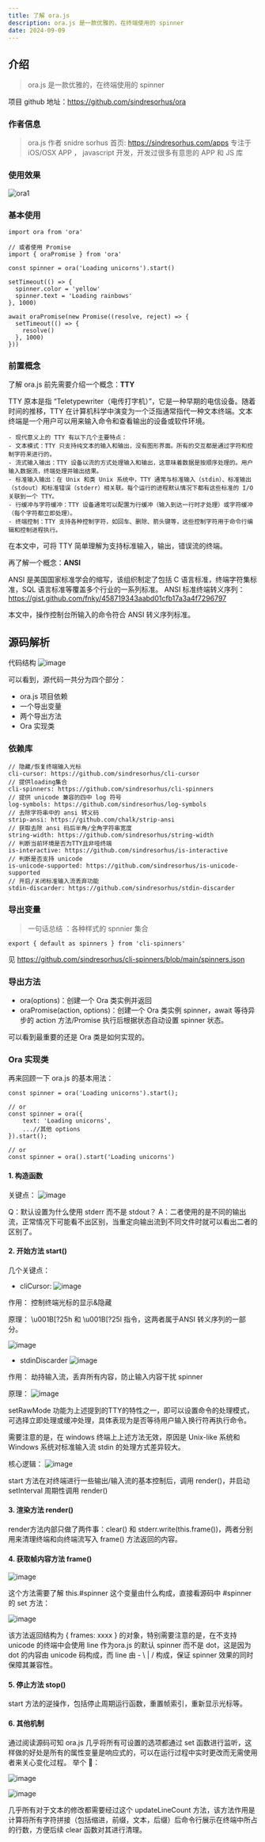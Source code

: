 ```yaml
---
title: 了解 ora.js
description: ora.js 是一款优雅的，在终端使用的 spinner
date: 2024-09-09
---
```


## 介绍

> ora.js 是一款优雅的，在终端使用的 spinner

项目 github 地址：https://github.com/sindresorhus/ora

### 作者信息
> ora.js 作者 snidre sorhus
> 首页: https://sindresorhus.com/apps
> 专注于 iOS/OSX APP ， javascript 开发，开发过很多有意思的 APP 和 JS 库

### 使用效果
![ora1](https://github.com/user-attachments/assets/b1fb72b0-af3f-40c9-9d60-42b2bfc7c98e)

### 基本使用

```
import ora from 'ora'

// 或者使用 Promise
import { oraPromise } from 'ora'

const spinner = ora('Loading unicorns').start()

setTimeout(() => {
  spinner.color = 'yellow'
  spinner.text = 'Loading rainbows'
}, 1000)

await oraPromise(new Promise((resolve, reject) => {
  setTimeout(() => {
    resolve()
  }, 1000)
}))
```

### 前置概念
了解 ora.js 前先需要介绍一个概念：**TTY**

TTY 原本是指 “Teletypewriter（电传打字机）”，它是一种早期的电信设备。随着时间的推移，TTY 在计算机科学中演变为一个泛指通常指代一种文本终端。文本终端是一个用户可以用来输入命令和查看输出的设备或软件环境。

```
- 现代意义上的 TTY 有以下几个主要特点：
- 文本模式：TTY 只支持纯文本的输入和输出，没有图形界面。所有的交互都是通过字符和控制字符来进行的。
- 流式输入输出：TTY 设备以流的方式处理输入和输出，这意味着数据是按顺序处理的。用户输入数据流，终端处理并输出结果。
- 标准输入输出：在 Unix 和类 Unix 系统中，TTY 通常与标准输入（stdin）、标准输出（stdout）和标准错误（stderr）相关联。每个运行的进程默认情况下都有这些标准的 I/O 关联到一个 TTY。
- 行缓冲与字符缓冲：TTY 设备通常可以配置为行缓冲（输入到达一行时才处理）或字符缓冲（每个字符都立即处理）。
- 终端控制：TTY 支持各种控制字符，如回车、删除、箭头键等，这些控制字符用于命令行编辑和控制进程执行。
```

在本文中，可将 TTY 简单理解为支持标准输入，输出，错误流的终端。

再了解一个概念：**ANSI**

ANSI 是美国国家标准学会的缩写，该组织制定了包括 C 语言标准，终端字符集标准，SQL 语言标准等覆盖多个行业的一系列标准。
ANSI 标准终端转义序列：https://gist.github.com/fnky/458719343aabd01cfb17a3a4f7296797

本文中，操作控制台所输入的命令符合 ANSI 转义序列标准。

## 源码解析

代码结构
![image](https://github.com/user-attachments/assets/6286a838-56ff-453c-ab11-95b9930441f4)

可以看到，源代码一共分为四个部分：

- ora.js 项目依赖
- 一个导出变量
- 两个导出方法
- Ora 实现类

### 依赖库

```
// 隐藏/恢复终端输入光标
cli-cursor: https://github.com/sindresorhus/cli-cursor
// 提供loading集合
cli-spinners: https://github.com/sindresorhus/cli-spinners
// 提供 unicode 兼容的四中 log 符号
log-symbols: https://github.com/sindresorhus/log-symbols
// 去除字符串中的 ansi 转义码
strip-ansi: https://github.com/chalk/strip-ansi
// 获取去除 ansi 码后半角/全角字符串宽度
string-width: https://github.com/sindresorhus/string-width
// 判断当前环境是否为TTY且非哑终端
is-interactive: https://github.com/sindresorhus/is-interactive
// 判断是否支持 unicode
is-unicode-supported: https://github.com/sindresorhus/is-unicode-supported
// 开启/关闭标准输入流丢弃功能
stdin-discarder: https://github.com/sindresorhus/stdin-discarder
```

### 导出变量
> 一句话总结 ：各种样式的 spnnier 集合

```
export { default as spinners } from 'cli-spinners'
```
见 https://github.com/sindresorhus/cli-spinners/blob/main/spinners.json

### 导出方法

- ora(options)：创建一个 Ora 类实例并返回
- oraPromise(action, options)：创建一个 Ora 类实例 spinner，await 等待异步的 action 方法/Promise 执行后根据状态自动设置 spinner 状态。

可以看到最重要的还是 Ora 类是如何实现的。

### Ora 实现类

再来回顾一下 ora.js 的基本用法：

```
const spinner = ora('Loading unicorns').start();

// or
const spinner = ora({
    text: 'Loading unicorns',
    ...//其他 options
}).start();

// or
const spinner = ora().start('Loading unicorns')
```

#### 1. 构造函数
关键点：
![image](https://github.com/user-attachments/assets/9c05e31d-1766-43b4-b4cb-afa8b12477f8)

Q：默认设置为什么使用 stderr 而不是 stdout？
A：二者使用的是不同的输出流，正常情况下可能看不出区别，当重定向输出流到不同文件时就可以看出二者的区别了。

#### 2. 开始方法 start()

几个关键点：
- cliCursor:
![image](https://github.com/user-attachments/assets/ff113267-6f11-45e5-a4da-b1137f91bafe)

作用：
控制终端光标的显示&隐藏

原理：
\u001B[?25h 和 \u001B[?25l 指令，这两者属于ANSI 转义序列的一部分。

![image](https://github.com/user-attachments/assets/60b7c715-1de4-42fa-807d-085bdc47f1eb)

- stdinDiscarder
![image](https://github.com/user-attachments/assets/457000e0-d096-4990-bc72-ec5fb40d3c3c)

作用：
劫持输入流，丢弃所有内容，防止输入内容干扰 spinner

原理：
![image](https://github.com/user-attachments/assets/9b255a6b-e742-422b-8e25-a43cc071b558)

setRawMode 功能为上述提到的TTY的特性之一，即可以设置命令的处理模式，可选择立即处理或缓冲处理，具体表现为是否等待用户输入换行符再执行命令。

需要注意的是，在 windows 终端上上述方法无效，原因是 Unix-like 系统和 Windows 系统对标准输入流 stdin 的处理方式差异较大。

核心逻辑：
![image](https://github.com/user-attachments/assets/1fc583ea-9bee-4ed5-8a29-b5c011d7c18c)

start 方法在对终端进行一些输出/输入流的基本控制后，调用 render()，并启动 setInterval 周期性调用 render()

#### 3. 渲染方法 render()
render方法内部只做了两件事：clear() 和 stderr.write(this.frame())，两者分别用来清理终端和向终端流写入 frame() 方法返回的内容。

#### 4. 获取帧内容方法 frame()
![image](https://github.com/user-attachments/assets/13abda2e-a603-470b-8fe6-73b367b6053e)

这个方法需要了解 this.#spinner 这个变量由什么构成，直接看源码中 #spinner 的 set 方法：

![image](https://github.com/user-attachments/assets/c2f761cf-7d4f-4bbf-b61e-1775426310d4)

该方法返回结构为 { frames: xxxx } 的对象，特别需要注意的是，在不支持 unicode 的终端中会使用 line 作为ora.js 的默认 spinner 而不是 dot，这是因为 dot 的内容由 unicode 码构成，而 line 由 -  \\  |  /   构成，保证 spinner 效果的同时保障其兼容性。

#### 5. 停止方法 stop()
start 方法的逆操作，包括停止周期运行函数，重置帧索引，重新显示光标等。

#### 6. 其他机制
通过阅读源码可知 ora.js 几乎将所有可设置的选项都通过 set 函数进行监听，这样做的好处是所有的属性变量是响应式的，可以在运行过程中实时更改而无需使用者来关心变化过程。
举个 🌰：

![image](https://github.com/user-attachments/assets/f6157cdb-b0f6-4384-a997-b57811b038ae)

![image](https://github.com/user-attachments/assets/58fbf35f-0107-4aa6-b3a4-8c5221043d3c)

几乎所有对于文本的修改都需要经过这个 updateLineCount 方法，该方法作用是计算将所有字符拼接（包括缩进，前缀，文本，后缀）后命令行展示在终端中所占的行数，方便后续 clear 函数对其进行清理。
